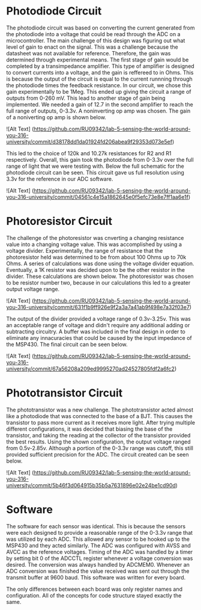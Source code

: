 # Photodiode Circuit

The photodiode circuit was based on converting the current generated from the photodiode into a voltage that could be read through the ADC on a microcontroller. The main challenge of this design was figuring out what level of gain to enact on the signal. This was a challenge because the datasheet was not available for reference. Therefore, the gain was determined through experimental means. The first stage of gain would be completed by a transimpedance amplifier. This type of amplifier is designed to convert currents into a voltage, and the gain is reffereed to in Ohms. This is because the output of the circuit is equal to the current runnning through the photodiode times the feedback resistance. In our circuit, we chose this gain experimentally to be 1Meg. This ended up giving the circuit a range of outputs from 0-260 mV. This lead to another stage of gain being implemented. We needed a gain of 12.7 in the second amplifier to reach the full range of outputs, 0-3.3v. A noninverting op amp was chosen. The gain of a noniverting op amp is shown below. 

![Alt Text] (https://github.com/RU09342/lab-5-sensing-the-world-around-you-316-university/commit/d38178dd1da01924fd206abea9f29353d073e5ef)

This led to the choice of 120k and 10.27k resistances for R2 and R1 respectively. Overall, this gain took the photodiode from 0-3.3v over the full range of light that we were testing with. Below the full schematic for the photodiode circuit can be seen. This circuit gave us full resolution using 3.3v for the reference in our ADC software.

![Alt Text] (https://github.com/RU09342/lab-5-sensing-the-world-around-you-316-university/commit/04561c4e15a1862645e0f5efc73e8e7ff1aa6e1f)

# Photoresistor Circuit

The challenge of the photoresistor was cnverting a changing resistance value into a changing voltage value. This was accomplished by using a voltage divider. Experimentally, the range of resistance that the photoresistor held was determined to be from about 100 Ohms up to 70k Ohms. A series of calculations was done using the voltage divider equation. Eventually, a 1K resistor was decided upon to be the other resistor in the divider. These calculations are shown below. The photoresistor was chosen to be resistor number two, because in our calculations this led to a greater output voltage range.

![Alt Text] (https://github.com/RU09342/lab-5-sensing-the-world-around-you-316-university/commit/631f1b9ff926e9f2a3a7a41ab9f498e7a32f03e7)

The output of the divider provided a voltage range of 0.3v-3.25v. This was an acceptable range of voltage and didn't require any additional adding or subtracting circuitry. A buffer was included in the final design in order to eliminate any innacuracies that could be caused by the input impedance of the MSP430. The final circuit can be seen below.

![Alt Text] (https://github.com/RU09342/lab-5-sensing-the-world-around-you-316-university/commit/67a56208a209ed9995270ad24527805fdf2a6fc2)

# Phototransistor Circuit

The phototransistor was a new challenge. The phototransistor acted almost like a photodiode that was connected to the base of a BJT. This causes the transistor to pass more current as it receives more light. After trying multiple different configurations, it was decided that biasing the base of the transistor, and taking the reading at the collector of the transistor provided the best results. Using the shown configuration, the output voltage ranged from 0.5v-2.85v. Although a portion of the 0-3.3v range was cutoff, this still provided sufficient precision for the ADC. The circuit created can be seen below. 

![Alt Text] (https://github.com/RU09342/lab-5-sensing-the-world-around-you-316-university/commit/5b46f3d064915b35b5a7631896e02e24be1cd90d)

# Software

The software for each sensor was identical. This is because the sensors were each designed to provide a reasonable range of the 0-3.3v range that was utilized by each ADC. This allowed any sensor to be hooked up to the MSP430 and they acted similarly. The ADC was configured with AVSS and AVCC as the reference voltages. Timing of the ADC was handled by a timer by setting bit 0 of the ADCCTL register whenever a voltage conversion was desired. The conversion was always handled by ADCMEM0. Whenever an ADC conversion was finished the value received was sent out through the transmit buffer at 9600 baud. This software was written for every board.

The only differences between each board was only register names and configuration. All of the concepts for code structure stayed exactly the same.
